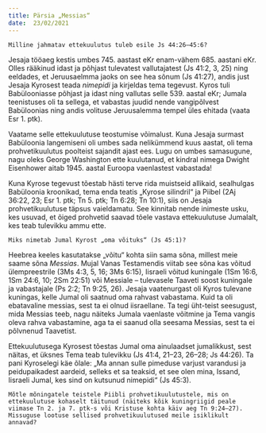 ```yaml
---
title: Pärsia „Messias“ 
date:  23/02/2021  
---
```


`Milline jahmatav ettekuulutus tuleb esile Js 44:26–45:6?`

Jesaja tööaeg kestis umbes 745. aastast eKr enam-vähem 685. aastani eKr. Olles rääkinud idast ja põhjast tulevatest vallutajatest (Js 41:2, 3, 25) ning eeldades, et Jeruusaelmma jaoks on see hea sõnum (Js 41:27), andis just Jesaja Kyrosest teada _nimepidi_ ja kirjeldas tema tegevust. Kyros tuli Babülooniasse põhjast ja idast ning vallutas selle 539. aastal eKr; Jumala teenistuses oli ta sellega, et vabastas juudid nende vangipõlvest Babüloonias ning andis volituse Jeruusalemma tempel üles ehitada (vaata Esr 1. ptk).

Vaatame selle ettekuulutuse teostumise võimalust. Kuna Jesaja surmast Babüloonia langemiseni oli umbes sada nelikümmend kuus aastat, oli tema prohvetikuulutus poolteist sajandit ajast ees. Lugu on umbes samasugune, nagu oleks George Washington ette kuulutanud, et kindral nimega Dwight Eisenhower aitab 1945. aastal Euroopa vaenlastest vabastada!

Kuna Kyrose tegevust tõestab hästi terve rida muistseid allikaid, sealhulgas Babüloonia kroonikad, tema enda teatis „Kyrose silindril“ ja Piibel (2Aj 36:22, 23; Esr 1. ptk; Tn 5. ptk; Tn 6:28; Tn 10:1), siis on Jesaja prohvetikuulutuse täpsus vaieldamatu. See kinnitab nende inimeste usku, kes usuvad, et õiged prohvetid saavad tõele vastava ettekuulutuse Jumalalt, kes teab tulevikku ammu ette.

`Miks nimetab Jumal Kyrost „oma võituks“ (Js 45:1)?`

Heebrea keeles kasutatakse „võitu“ kohta siin sama sõna, millest meie saame sõna _Messias_. Mujal Vanas Testamendis viitab see sõna kas võitud ülempreestrile (3Ms 4:3, 5, 16; 3Ms 6:15), Iisraeli võitud kuningale (1Sm 16:6, 1Sm 24:6, 10; 2Sm 22:51) või Messiale – tulevasele Taaveti soost kuningale ja vabastajale (Ps 2:2; Tn 9:25, 26). Jesaja vaatenurgast oli Kyros tulevane kuningas, kelle Jumal oli saatnud oma rahvast vabastama. Kuid ta oli ebatavaline messias, sest ta ei olnud iisraellane. Ta tegi üht-teist seesugust, mida Messias teeb, nagu näiteks Jumala vaenlaste võitmine ja Tema vangis oleva rahva vabastamine, aga ta ei saanud olla seesama Messias, sest ta ei põlvnenud Taavetist.

Ettekuulutusega Kyrosest tõestas Jumal oma ainulaadset jumalikkust, sest näitas, et üksnes Tema teab tulevikku (Js 41:4, 21–23, 26–28; Js 44:26). Ta pani Kyroselegi käe õlale: „Ma annan sulle pimeduse varjust varandusi ja peidupaikadest aardeid, selleks et sa teaksid, et see olen mina, Issand, Iisraeli Jumal, kes sind on kutsunud nimepidi“ (Js 45:3).

`Mõtle mõningatele teistele Piibli prohvetikuulutustele, mis on ettekuulutuse kohaselt täitunud (näiteks kõik kuningriigid peale viimase Tn 2. ja 7. ptk-s või Kristuse kohta käiv aeg Tn 9:24–27). Missuguse lootuse sellised prohvetikuulutused meile isiklikult annavad?`